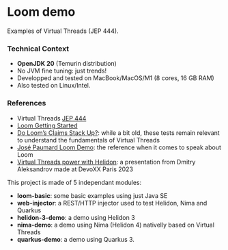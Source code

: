 # Loom demo
Examples of Virtual Threads (JEP 444).

### Technical Context

* **OpenJDK 20** (Temurin distribution)
* No JVM fine tuning: just trends!
* Developped and tested on MacBook/MacOS/M1 (8 cores, 16 GB RAM)
* Also tested on Linux/Intel.

### References

* Virtual Threads [JEP 444](https://openjdk.org/jeps/444)
* [Loom Getting Started](https://wiki.openjdk.org/display/loom/Getting+started)
* [Do Loom’s Claims Stack Up?](https://webtide.com/do-looms-claims-stack-up-part-1/): while a bit old, these tests remain relevant to understand the fundamentals of Virtual Threads
* [José Paumard Loom Demo](https://github.com/JosePaumard/Loom_demo/tree/main/src/main/java/org/paumard/loom/threads): the reference when it comes to speak about Loom
* [Virtual Threads power with Helidon](https://www.youtube.com/watch?v=aP-BGITYtxE): a presentation from Dmitry Aleksandrov made at DevoXX Paris 2023

This project is made of 5 independant modules:

* **loom-basic**: some basic examples using just Java SE
* **web-injector**: a REST/HTTP injector used to test Helidon, Nima and Quarkus
* **helidon-3-demo**: a demo using Helidon 3
* **nima-demo**: a demo using Nima (Helidon 4) nativelly based on Virtual Threads
* **quarkus-demo**: a demo using Quarkus 3.